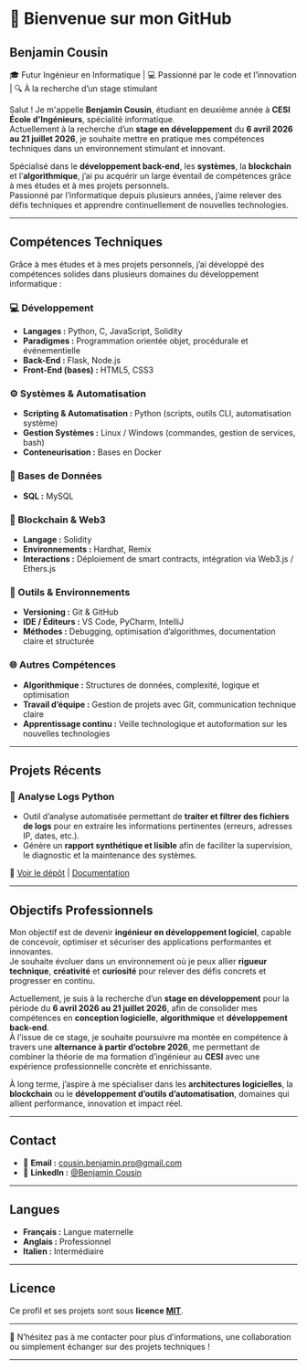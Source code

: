 # 👋 Bienvenue sur mon GitHub

## Benjamin Cousin  
🎓 Futur Ingénieur en Informatique | 💻 Passionné par le code et l’innovation | 🔍 À la recherche d’un stage stimulant  

Salut ! Je m'appelle **Benjamin Cousin**, étudiant en deuxième année à **CESI École d'Ingénieurs**, spécialité informatique.  
Actuellement à la recherche d’un **stage en développement** du **6 avril 2026 au 21 juillet 2026**, je souhaite mettre en pratique mes compétences techniques dans un environnement stimulant et innovant.

Spécialisé dans le **développement back-end**, les **systèmes**, la **blockchain** et l’**algorithmique**, j’ai pu acquérir un large éventail de compétences grâce à mes études et à mes projets personnels.  
Passionné par l’informatique depuis plusieurs années, j’aime relever des défis techniques et apprendre continuellement de nouvelles technologies.

---

## Compétences Techniques

Grâce à mes études et à mes projets personnels, j’ai développé des compétences solides dans plusieurs domaines du développement informatique :

### 💻 Développement
- **Langages :** Python, C, JavaScript, Solidity  
- **Paradigmes :** Programmation orientée objet, procédurale et événementielle  
- **Back-End :** Flask, Node.js  
- **Front-End (bases) :** HTML5, CSS3  

### ⚙️ Systèmes & Automatisation
- **Scripting & Automatisation :** Python (scripts, outils CLI, automatisation système)  
- **Gestion Systèmes :** Linux / Windows (commandes, gestion de services, bash)  
- **Conteneurisation :** Bases en Docker  

### 🧩 Bases de Données
- **SQL :** MySQL

### 🔗 Blockchain & Web3
- **Langage :** Solidity  
- **Environnements :** Hardhat, Remix  
- **Interactions :** Déploiement de smart contracts, intégration via Web3.js / Ethers.js  

### 🧪 Outils & Environnements
- **Versioning :** Git & GitHub  
- **IDE / Éditeurs :** VS Code, PyCharm, IntelliJ  
- **Méthodes :** Debugging, optimisation d’algorithmes, documentation claire et structurée  

### 🌐 Autres Compétences
- **Algorithmique :** Structures de données, complexité, logique et optimisation  
- **Travail d’équipe :** Gestion de projets avec Git, communication technique claire  
- **Apprentissage continu :** Veille technologique et autoformation sur les nouvelles technologies

---

## Projets Récents

### 🧾 Analyse Logs Python  
- Outil d’analyse automatisée permettant de **traiter et filtrer des fichiers de logs** pour en extraire les informations pertinentes (erreurs, adresses IP, dates, etc.).  
- Génère un **rapport synthétique et lisible** afin de faciliter la supervision, le diagnostic et la maintenance des systèmes.  

🔗 [Voir le dépôt](https://github.com/mr22266/Analyse-Logs-Python) | [Documentation](https://mr22266.github.io/Analyse-Logs-Python)

---

## Objectifs Professionnels
Mon objectif est de devenir **ingénieur en développement logiciel**, capable de concevoir, optimiser et sécuriser des applications performantes et innovantes.  
Je souhaite évoluer dans un environnement où je peux allier **rigueur technique**, **créativité** et **curiosité** pour relever des défis concrets et progresser en continu.

Actuellement, je suis à la recherche d’un **stage en développement** pour la période du **6 avril 2026 au 21 juillet 2026**, afin de consolider mes compétences en **conception logicielle**, **algorithmique** et **développement back-end**.  
À l’issue de ce stage, je souhaite poursuivre ma montée en compétence à travers une **alternance à partir d’octobre 2026**, me permettant de combiner la théorie de ma formation d’ingénieur au **CESI** avec une expérience professionnelle concrète et enrichissante.

À long terme, j’aspire à me spécialiser dans les **architectures logicielles**, la **blockchain** ou le **développement d’outils d’automatisation**, domaines qui allient performance, innovation et impact réel.

---

## Contact

- 📧 **Email :** [cousin.benjamin.pro@gmail.com](mailto:cousin.benjamin.pro@gmail.com)  
- 💼 **LinkedIn :** [@Benjamin Cousin](www.linkedin.com/in/benjamin-cousin-3b8622394)  

---

## Langues

- **Français :** Langue maternelle  
- **Anglais :** Professionnel  
- **Italien :** Intermédiaire  

---

## Licence

Ce profil et ses projets sont sous **licence [MIT](https://opensource.org/licenses/MIT)**.  

---

💬 N’hésitez pas à me contacter pour plus d’informations, une collaboration ou simplement échanger sur des projets techniques !

---


